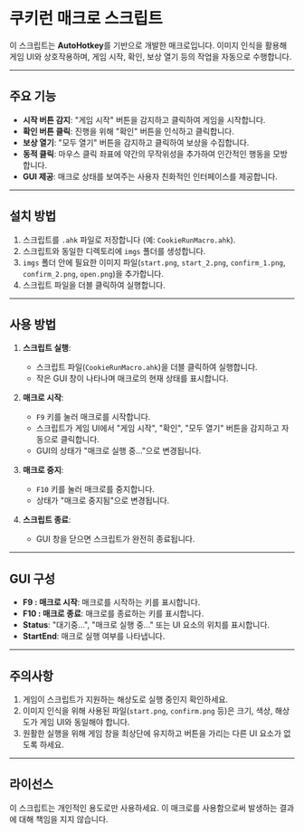 # 쿠키런 매크로 스크립트

이 스크립트는 **AutoHotkey**를 기반으로 개발한 매크로입니다. 이미지 인식을 활용해 게임 UI와 상호작용하며, 게임 시작, 확인, 보상 열기 등의 작업을 자동으로 수행합니다.

---

## 주요 기능

- **시작 버튼 감지**: "게임 시작" 버튼을 감지하고 클릭하여 게임을 시작합니다.
- **확인 버튼 클릭**: 진행을 위해 "확인" 버튼을 인식하고 클릭합니다.
- **보상 열기**: "모두 열기" 버튼을 감지하고 클릭하여 보상을 수집합니다.
- **동적 클릭**: 마우스 클릭 좌표에 약간의 무작위성을 추가하여 인간적인 행동을 모방합니다.
- **GUI 제공**: 매크로 상태를 보여주는 사용자 친화적인 인터페이스를 제공합니다.

---

## 설치 방법

1. 스크립트를 `.ahk` 파일로 저장합니다 (예: `CookieRunMacro.ahk`).
2. 스크립트와 동일한 디렉토리에 `imgs` 폴더를 생성합니다.
3. `imgs` 폴더 안에 필요한 이미지 파일(`start.png`, `start_2.png`, `confirm_1.png`, `confirm_2.png`, `open.png`)을 추가합니다.
4. 스크립트 파일을 더블 클릭하여 실행합니다.

---

## 사용 방법

1. **스크립트 실행**:
   - 스크립트 파일(`CookieRunMacro.ahk`)을 더블 클릭하여 실행합니다.
   - 작은 GUI 창이 나타나며 매크로의 현재 상태를 표시합니다.

2. **매크로 시작**:
   - `F9` 키를 눌러 매크로를 시작합니다.
   - 스크립트가 게임 UI에서 "게임 시작", "확인", "모두 열기" 버튼을 감지하고 자동으로 클릭합니다.
   - GUI의 상태가 "매크로 실행 중..."으로 변경됩니다.

3. **매크로 중지**:
   - `F10` 키를 눌러 매크로를 중지합니다.
   - 상태가 "매크로 중지됨"으로 변경됩니다.

4. **스크립트 종료**:
   - GUI 창을 닫으면 스크립트가 완전히 종료됩니다.

---

## GUI 구성

- **F9 : 매크로 시작**: 매크로를 시작하는 키를 표시합니다.
- **F10 : 매크로 종료**: 매크로를 종료하는 키를 표시합니다.
- **Status**: "대기중...", "매크로 실행 중..." 또는 UI 요소의 위치를 표시합니다.
- **StartEnd**: 매크로 실행 여부를 나타냅니다.

---

## 주의사항

1. 게임이 스크립트가 지원하는 해상도로 실행 중인지 확인하세요.
2. 이미지 인식을 위해 사용된 파일(`start.png`, `confirm.png` 등)은 크기, 색상, 해상도가 게임 UI와 동일해야 합니다.
3. 원활한 실행을 위해 게임 창을 최상단에 유지하고 버튼을 가리는 다른 UI 요소가 없도록 하세요.

---

## 라이선스

이 스크립트는 개인적인 용도로만 사용하세요. 이 매크로를 사용함으로써 발생하는 결과에 대해 책임을 지지 않습니다.
